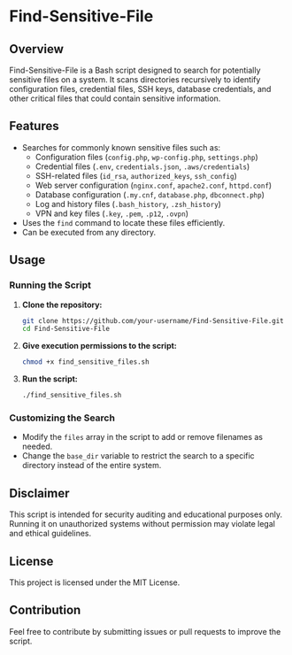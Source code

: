 # Find-Sensitive-File

## Overview

Find-Sensitive-File is a Bash script designed to search for potentially sensitive files on a system. It scans directories recursively to identify configuration files, credential files, SSH keys, database credentials, and other critical files that could contain sensitive information.

## Features

- Searches for commonly known sensitive files such as:
  - Configuration files (`config.php`, `wp-config.php`, `settings.php`)
  - Credential files (`.env`, `credentials.json`, `.aws/credentials`)
  - SSH-related files (`id_rsa`, `authorized_keys`, `ssh_config`)
  - Web server configuration (`nginx.conf`, `apache2.conf`, `httpd.conf`)
  - Database configuration (`.my.cnf`, `database.php`, `dbconnect.php`)
  - Log and history files (`.bash_history`, `.zsh_history`)
  - VPN and key files (`.key`, `.pem`, `.p12`, `.ovpn`)
- Uses the `find` command to locate these files efficiently.
- Can be executed from any directory.

## Usage

### Running the Script

1. **Clone the repository:**
   ```bash
   git clone https://github.com/your-username/Find-Sensitive-File.git
   cd Find-Sensitive-File
   ```
2. **Give execution permissions to the script:**
   ```bash
   chmod +x find_sensitive_files.sh
   ```
3. **Run the script:**
   ```bash
   ./find_sensitive_files.sh
   ```

### Customizing the Search

- Modify the `files` array in the script to add or remove filenames as needed.
- Change the `base_dir` variable to restrict the search to a specific directory instead of the entire system.

## Disclaimer

This script is intended for security auditing and educational purposes only. Running it on unauthorized systems without permission may violate legal and ethical guidelines.

## License

This project is licensed under the MIT License.

## Contribution

Feel free to contribute by submitting issues or pull requests to improve the script.

